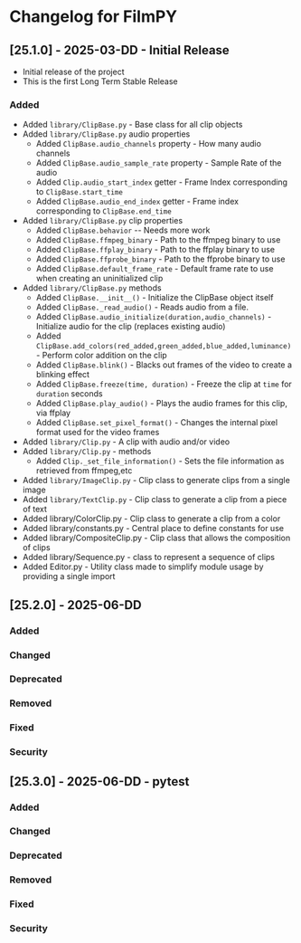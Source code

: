 # Changelog for FilmPY

## [25.1.0] - 2025-03-DD - Initial Release

- Initial release of the project
- This is the first Long Term Stable Release

### Added
- Added `library/ClipBase.py` - Base class for all clip objects
- Added `library/ClipBase.py` audio properties
  - Added `ClipBase.audio_channels` property - How many audio channels 
  - Added `ClipBase.audio_sample_rate` property - Sample Rate of the audio
  - Added `Clip.audio_start_index` getter - Frame Index corresponding to `ClipBase.start_time`
  - Added `ClipBase.audio_end_index` getter - Frame index corresponding to `ClipBase.end_time`
- Added `library/ClipBase.py` clip properties
  - Added `ClipBase.behavior` -- Needs more work
  - Added `ClipBase.ffmpeg_binary` - Path to the ffmpeg binary to use
  - Added `ClipBase.ffplay_binary` - Path to the ffplay binary to use
  - Added `ClipBase.ffprobe_binary` - Path to the ffprobe binary to use
  - Added `ClipBase.default_frame_rate` - Default frame rate to use when creating an uninitialized clip
- Added `library/ClipBase.py` methods
  - Added `ClipBase.__init__()` - Initialize the ClipBase object itself 
  - Added `ClipBase._read_audio()` - Reads audio from a file.
  - Added `ClipBase.audio_initialize(duration,audio_channels)` - Initialize audio for the clip (replaces existing audio)
  - Added `ClipBase.add_colors(red_added,green_added,blue_added,luminance)` - Perform color addition on the clip
  - Added `ClipBase.blink()` - Blacks out frames of the video to create a blinking effect
  - Added `ClipBase.freeze(time, duration)` - Freeze the clip at `time` for `duration` seconds
  - Added `ClipBase.play_audio()` - Plays the audio frames for this clip, via ffplay
  - Added `ClipBase.set_pixel_format()` - Changes the internal pixel format used for the video frames
- Added `library/Clip.py` - A clip with audio and/or video
- Added `library/Clip.py` - methods
  - Added `Clip._set_file_information()` - Sets the file information as retrieved from ffmpeg,etc
- Added `library/ImageClip.py` - Clip class to generate clips from a single image
- Added `library/TextClip.py` - Clip class to generate a clip from a piece of text
- Added library/ColorClip.py - Clip class to generate a clip from a color
- Added library/constants.py - Central place to define constants for use
- Added library/CompositeClip.py - Clip class that allows the composition of clips 
- Added library/Sequence.py - class to represent a sequence of clips
- Added Editor.py - Utility class made to simplify module usage by providing a single import

## [25.2.0] - 2025-06-DD
### Added
### Changed
### Deprecated
### Removed
### Fixed
### Security

## [25.3.0] - 2025-06-DD - pytest
### Added
### Changed
### Deprecated
### Removed
### Fixed
### Security


